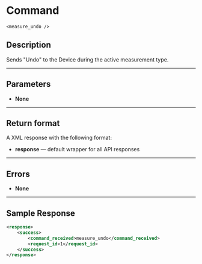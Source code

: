 # Command

    <measure_undo />

## Description

Sends "Undo" to the Device during the active measurement type.

***

## Parameters
- **None**

***

## Return format
A XML response with the following format:

- **response** — default wrapper for all API responses

***

## Errors
- **None**

***

## Sample Response
```xml
<response>
	<success>
		<command_received>measure_undo</command_received>
		<request_id>1</request_id>
	</success>
</response>
```
